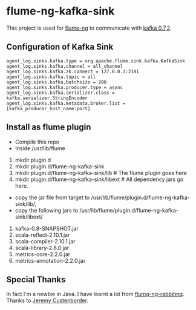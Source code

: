 flume-ng-kafka-sink
================

This project is used for [flume-ng](https://github.com/apache/flume) to communicate with [kafka 0.7,2](http://kafka.apache.org/07/quickstart.html).

Configuration of Kafka Sink
----------

    agent_log.sinks.kafka.type = org.apache.flume.sink.kafka.KafkaSink
    agent_log.sinks.kafka.channel = all_channel
    agent_log.sinks.kafka.zk.connect = 127.0.0.1:2181
    agent_log.sinks.kafka.topic = all
    agent_log.sinks.kafka.batchsize = 200
    agent_log.sinks.kafka.producer.type = async
    agent_log.sinks.kafka.serializer.class = kafka.serializer.StringEncoder
    agent_log.sinks.kafka.metadata.broker.list = [kafka_producer_host_name:port]

Install as flume plugin
------------
* Compile this repo
* Inside /usr/lib/flume
 1. mkdir plugin.d
 2. mkdir plugin.d/flume-ng-kafka-sink
 3. mkdir plugin.d/flume-ng-kafka-sink/lib # The flume plugin goes here
 4. mkdir plugin.d/flume-ng-kafka-sink/libext # All dependency jars go here.

* copy the jar file from target to /usr/lib/flume/plugin.d/flume-ng-kafka-sink/lib/,
* copy the following jars to /usr/lib/flume/plugin.d/flume-ng-kafka-sink/libext/
 1. kafka-0.8-SNAPSHOT.jar
 2. scala-reflect-2.10.1.jar
 3. scala-compiler-2.10.1.jar
 4. scala-library-2.8.0.jar
 5. metrics-core-2.2.0.jar
 6. metrics-annotation-2.2.0.jar

Special Thanks
---------

In fact I'm a newbie in Java. I have learnt a lot from [flumg-ng-rabbitmq](https://github.com/jcustenborder/flume-ng-rabbitmq). Thanks to [Jeremy Custenborder](https://github.com/jcustenborder).



